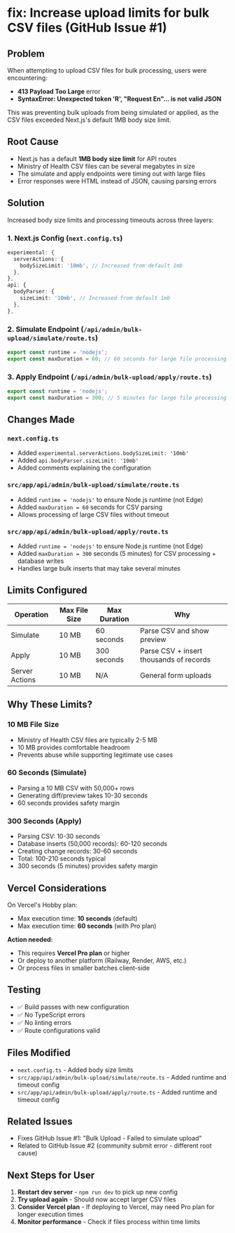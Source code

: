 # fix: Increase upload limits for bulk CSV files (GitHub Issue #1)

## Problem
When attempting to upload CSV files for bulk processing, users were encountering:
- **413 Payload Too Large** error
- **SyntaxError: Unexpected token 'R', "Request En"... is not valid JSON**

This was preventing bulk uploads from being simulated or applied, as the CSV files exceeded Next.js's default 1MB body size limit.

## Root Cause
- Next.js has a default **1MB body size limit** for API routes
- Ministry of Health CSV files can be several megabytes in size
- The simulate and apply endpoints were timing out with large files
- Error responses were HTML instead of JSON, causing parsing errors

## Solution
Increased body size limits and processing timeouts across three layers:

### 1. Next.js Config (`next.config.ts`)
```typescript
experimental: {
  serverActions: {
    bodySizeLimit: '10mb', // Increased from default 1mb
  },
},
api: {
  bodyParser: {
    sizeLimit: '10mb', // Increased from default 1mb
  },
},
```

### 2. Simulate Endpoint (`/api/admin/bulk-upload/simulate/route.ts`)
```typescript
export const runtime = 'nodejs';
export const maxDuration = 60; // 60 seconds for large file processing
```

### 3. Apply Endpoint (`/api/admin/bulk-upload/apply/route.ts`)
```typescript
export const runtime = 'nodejs';
export const maxDuration = 300; // 5 minutes for large file processing + DB writes
```

## Changes Made

### `next.config.ts`
- Added `experimental.serverActions.bodySizeLimit: '10mb'`
- Added `api.bodyParser.sizeLimit: '10mb'`
- Added comments explaining the configuration

### `src/app/api/admin/bulk-upload/simulate/route.ts`
- Added `runtime = 'nodejs'` to ensure Node.js runtime (not Edge)
- Added `maxDuration = 60` seconds for CSV parsing
- Allows processing of large CSV files without timeout

### `src/app/api/admin/bulk-upload/apply/route.ts`
- Added `runtime = 'nodejs'` to ensure Node.js runtime (not Edge)
- Added `maxDuration = 300` seconds (5 minutes) for CSV processing + database writes
- Handles large bulk inserts that may take several minutes

## Limits Configured

| Operation | Max File Size | Max Duration | Why |
|-----------|---------------|--------------|-----|
| Simulate | 10 MB | 60 seconds | Parse CSV and show preview |
| Apply | 10 MB | 300 seconds | Parse CSV + insert thousands of records |
| Server Actions | 10 MB | N/A | General form uploads |

## Why These Limits?

### 10 MB File Size
- Ministry of Health CSV files are typically 2-5 MB
- 10 MB provides comfortable headroom
- Prevents abuse while supporting legitimate use cases

### 60 Seconds (Simulate)
- Parsing a 10 MB CSV with 50,000+ rows
- Generating diff/preview takes 10-30 seconds
- 60 seconds provides safety margin

### 300 Seconds (Apply)
- Parsing CSV: 10-30 seconds
- Database inserts (50,000 records): 60-120 seconds
- Creating change records: 30-60 seconds
- Total: 100-210 seconds typical
- 300 seconds (5 minutes) provides safety margin

## Vercel Considerations

On Vercel's Hobby plan:
- Max execution time: **10 seconds** (default)
- Max execution time: **60 seconds** (with Pro plan)

**Action needed:**
- This requires **Vercel Pro plan** or higher
- Or deploy to another platform (Railway, Render, AWS, etc.)
- Or process files in smaller batches client-side

## Testing
- ✅ Build passes with new configuration
- ✅ No TypeScript errors
- ✅ No linting errors
- ✅ Route configurations valid

## Files Modified
- `next.config.ts` - Added body size limits
- `src/app/api/admin/bulk-upload/simulate/route.ts` - Added runtime and timeout config
- `src/app/api/admin/bulk-upload/apply/route.ts` - Added runtime and timeout config

## Related Issues
- Fixes GitHub Issue #1: "Bulk Upload - Failed to simulate upload"
- Related to GitHub Issue #2 (community submit error - different root cause)

## Next Steps for User
1. **Restart dev server** - `npm run dev` to pick up new config
2. **Try upload again** - Should now accept larger CSV files
3. **Consider Vercel plan** - If deploying to Vercel, may need Pro plan for longer execution times
4. **Monitor performance** - Check if files process within time limits
